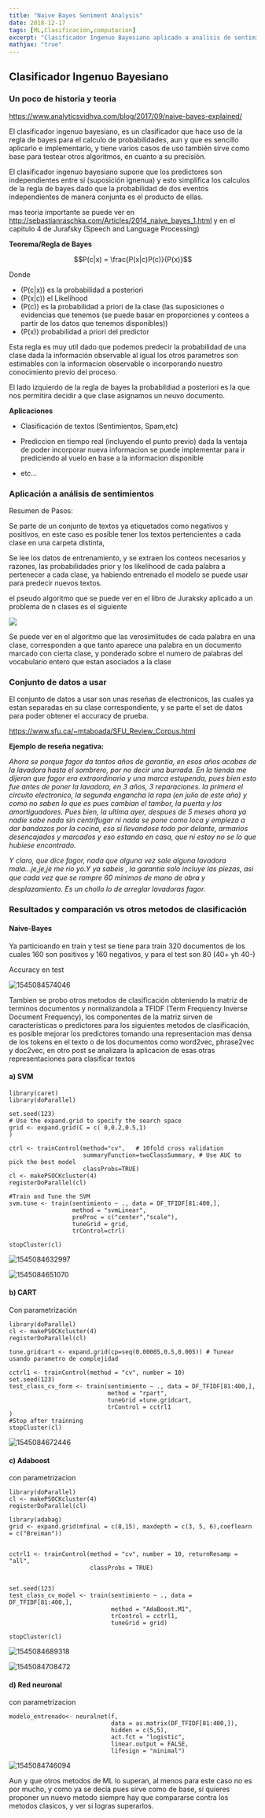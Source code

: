 ```yaml
---
title: "Naive Bayes Seniment Analysis"
date: 2018-12-17
tags: [ML,Clasificación,computacion]
excerpt: "Clasificador Ingenuo Bayesiano aplicado a analisis de sentimientos"
mathjax: "true"
---
```


## Clasificador Ingenuo Bayesiano

### Un poco de historia y teoria

https://www.analyticsvidhya.com/blog/2017/09/naive-bayes-explained/

El clasificador ingenuo bayesiano, es un clasificador que hace uso de la regla de bayes para el calculo de probabilidades, aun y que es sencillo aplicarlo e implementarlo, y tiene varios casos de uso también sirve como base para testear otros algoritmos, en cuanto a su precisión.

El clasificador ingenuo bayesiano supone que los predictores son independientes entre si (suposición ignenua) y esto simplifica los calculos de la regla de bayes dado que la probabilidad de dos eventos independientes de manera conjunta es el producto de ellas.

mas teoria importante se puede ver en http://sebastianraschka.com/Articles/2014_naive_bayes_1.html y en el capitulo 4 de Jurafsky (Speech and Language Processing)

**Teorema/Regla de Bayes**

$$P(c|x) = \frac{P(x|c)P(c)}{P(x)}$$

Donde 

* \(P(c|x)\) es la probabilidad a posteriori
* \(P(x|c)\) el Likelihood
* \(P(c)\) es la probabilidad a priori de la clase (las suposiciones o evidencias que tenemos (se puede basar en proporciones y conteos a partir de los datos que tenemos disponibles))
* \(P(x)\) probabilidad a priori del predictor

Esta regla es muy util dado que podemos predecir la probabilidad de una clase dada la información observable al igual los otros parametros son estimables con la informacion observable o incorporando nuestro conocimiento previo del proceso.

El lado izquierdo de la regla de bayes la probabildiad a posteriori es la que nos permitira decidir a que clase asignamos un neuvo documento.

**Aplicaciones**

* Clasificación de textos (Sentimientos, Spam,etc)

* Prediccion en tiempo real (incluyendo el punto previo) dada la ventaja de poder incorporar nueva informacion se puede implementar para ir prediciendo al vuelo en base a la informacion disponible
* etc...

### Aplicación a análisis de sentimientos

Resumen  de Pasos:

Se parte de  un conjunto de textos ya etiquetados como negativos y positivos, en este caso es posible tener los textos pertencientes a cada clase en una carpeta distinta,

Se lee los datos de entrenamiento, y se extraen los conteos necesarios y razones, las probabilidades prior y los likelihood de cada palabra a pertenecer a cada clase, ya habiendo entrenado el modelo se puede usar para predecir nuevos textos.

el pseudo algoritmo que se puede ver en el libro de Juraksky aplicado a un problema de n clases es el siguiente

![](https://i.imgur.com/m4QfyOg.png)

Se puede ver en el algoritmo que las verosimlitudes de cada palabra en una clase, corresponden a que tanto aparece una palabra en un documento marcado con cierta clase, y ponderado sobre el numero de palabras del vocabulario entero que estan asociados a la clase

### Conjunto de datos a usar

El conjunto de datos a usar son unas reseñas de electronicos, las cuales ya estan separadas en su clase correspondiente, y se parte el set de datos para poder obtener el accuracy de prueba.

https://www.sfu.ca/~mtaboada/SFU_Review_Corpus.html

**Ejemplo de reseña negativa:**

*Ahora se porque fagor da tantos años de garantia, en esos años acabas de la lavadora hasta el sombrero, por no decir una burrada. En la tienda me dijeron que fagor era extraordinario y una marca estupenda, pues bien esto fue antes de poner la lavadora, en 3 años, 3 reparaciones. la primera el circuito electronico, la segunda engancha la ropa (en julio de este año) y como no saben lo que es pues cambian el tambor, la puerta y los amortiguadores. Pues bien, la ultima ayer, despues de 5 meses ahora ya nadie sabe nada sin centrifugar ni nada se pone como loca y empieza a dar bandazos por la cocina, eso sí llevandose todo por delante, armarios desencajados y marcados y eso estando en casa, que ni estoy no se lo que hubiese encontrado.*

*Y claro, que dice fagor, nada que alguna vez sale alguna lavadora mala...je,je,je me rio yo.Y ya sabeis , la garantia solo incluye las piezas, asi que cada vez que se rompre 60 minimos de mano de obra y desplazamiento. Es un chollo lo de arreglar lavadoras fagor.* 

### Resultados y comparación vs otros metodos de clasificación

#### Naive-Bayes

Ya particioando en train y test se tiene para train 320 documentos de los cuales 160 son positivos y 160 negativos, y para el test son 80 (40+ yh 40-)

Accuracy en test

![1545084574046](https://i.imgur.com/2n6tDqD.png)

Tambien se probo otros metodos de clasificación obteniendo la matriz de terminos documentos y normalizandola a TFIDF (Term Frequency Inverse Document Frequency), los componentes de la matriz sirven de caracteristicas o predictores para los siguientes metodos de clasificación, es posible mejorar los predictores tomando una representacion mas densa de los tokens en el texto o de los documentos como word2vec, phrase2vec y doc2vec, en otro post se analizara la aplicacion de esas otras representaciones para clasificar textos

#### a) SVM

```
library(caret)
library(doParallel)

set.seed(123)
# Use the expand.grid to specify the search space 
grid <- expand.grid(C = c( 0,0.2,0.5,1)
)

ctrl <- trainControl(method="cv",   # 10fold cross validation
                     summaryFunction=twoClassSummary, # Use AUC to pick the best model
                     classProbs=TRUE)
cl <- makePSOCKcluster(4)
registerDoParallel(cl)  

#Train and Tune the SVM
svm.tune <- train(sentimiento ~ ., data = DF_TFIDF[81:400,], 
                  method = "svmLinear",
                  preProc = c("center","scale"),
                  tuneGrid = grid,
                  trControl=ctrl)

stopCluster(cl)
```

![1545084632997](https://i.imgur.com/RklaoFH.png)



![1545084651070](https://i.imgur.com/gR9kHY7.png)

#### b) CART 

Con parametrización

```
library(doParallel)
cl <- makePSOCKcluster(4)
registerDoParallel(cl)  

tune.gridcart <- expand.grid(cp=seq(0.00005,0.5,0.005)) # Tunear usando parametro de complejidad

cctrl1 <- trainControl(method = "cv", number = 10)
set.seed(123)
test_class_cv_form <- train(sentimiento ~ ., data = DF_TFIDF[81:400,], 
                            method = "rpart", 
                            tuneGrid =tune.gridcart,
                            trControl = cctrl1
)
#Stop after trainning
stopCluster(cl)
```

![1545084672446](https://i.imgur.com/9DDVEgZ.png)

#### c) Adaboost

con parametrizacion

```
library(doParallel)
cl <- makePSOCKcluster(4)
registerDoParallel(cl)

library(adabag)
grid <- expand.grid(mfinal = c(8,15), maxdepth = c(3, 5, 6),coeflearn = c("Breiman"))


cctrl1 <- trainControl(method = "cv", number = 10, returnResamp = "all",
                       classProbs = TRUE)


set.seed(123)
test_class_cv_model <- train(sentimiento ~ ., data = DF_TFIDF[81:400,], 
                             method = "AdaBoost.M1", 
                             trControl = cctrl1,
                             tuneGrid = grid)

stopCluster(cl)
```

![1545084689318](https://i.imgur.com/J5554Kr.png)

![1545084708472](https://i.imgur.com/qRY8rgF.png)

#### d) Red neuronal

con parametrizacion

```
modelo_entrenado<- neuralnet(f,
                             data = as.matrix(DF_TFIDF[81:400,]),
                             hidden = c(5,5),
                             act.fct = "logistic",
                             linear.output = FALSE,
                             lifesign = "minimal")
```



![1545084746094](https://i.imgur.com/3s47Mrr.png)



Aun y que otros metodos de ML lo superan, al menos para este caso no es por mucho, y como ya se decia pues sirve como de base, si quieres proponer un nuevo metodo siempre hay que compararse contra los metodos clasicos, y ver si logras superarlos.